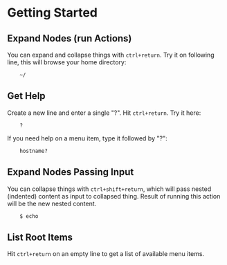 # Getting Started

## Expand Nodes (run Actions)

You can expand and collapse things with `ctrl+return`.  Try it on following
line, this will browse your home directory:

```
    ~/
```

## Get Help

Create a new line and enter a single "?".  Hit `ctrl+return`.  Try it here:
```
    ?
```

If you need help on a menu item, type it followed by "?":
```
    hostname?
```

## Expand Nodes Passing Input

You can collapse things with `ctrl+shift+return`, which will
pass nested (indented) content as input to collapsed thing.  Result of
running this action will be the new nested content.

```
    $ echo

```

## List Root Items

Hit `ctrl+return` on an empty line to get a list of available menu items.
